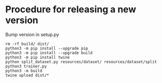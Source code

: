 # Procedure for releasing a new version
Bump version in setup.py
```
rm -rf build/ dist/
python3 -m pip install --upgrade pip
python3 -m pip install --upgrade build
python3 -m pip install twine
python split_dataset.py resources/dataset/ resources/dataset/split
python3 trainer.py
python3 -m build
twine upload dist/*
```